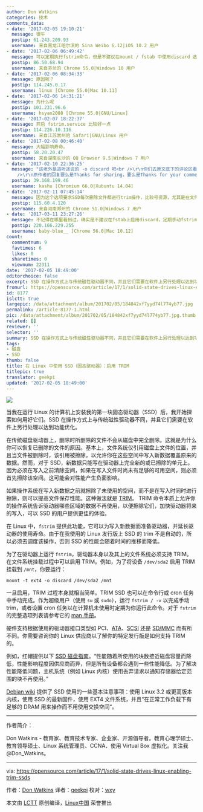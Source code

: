```yaml
---
author: Don Watkins
categories: 技术
comments_data:
- date: '2017-02-05 19:10:21'
  message: 很牛
  postip: 61.243.209.93
  username: 来自黑龙江哈尔滨的 Sina Weibo 6.12|iOS 10.2 用户
- date: '2017-02-06 06:49:42'
  message: 可以定期执行fstrim命令，但是不建议在mount / fstab 中使用discard 选项
  postip: 86.50.68.94
  username: 来自芬兰的 Chrome 55.0|Windows 10 用户
- date: '2017-02-06 08:34:33'
  message: 原因呢？
  postip: 114.245.0.17
  username: linux [Chrome 55.0|Mac 10.11]
- date: '2017-02-06 14:31:21'
  message: 为什么呢
  postip: 101.231.96.6
  username: hsyan2008 [Chrome 55.0|GNU/Linux]
- date: '2017-02-07 18:22:37'
  message: 开启 fstrim.service 比较好一点
  postip: 114.226.10.116
  username: 来自江苏常州的 Safari|GNU/Linux 用户
- date: '2017-02-08 00:46:40'
  message: 大幅影响寿命。
  postip: 58.20.20.47
  username: 来自湖南长沙的 QQ Browser 9.5|Windows 7 用户
- date: '2017-02-10 22:36:25'
  message: "这老外是道听途说的 -o discard 吧<br />\r\n你们去原文底下的评论区看看大伙的回复就明白了……<br />\r\n<br
    />\r\n原作者的回复要么是Thanks for sharing，要么是Thanks for your comments。<br />\r\n一点主见也没有，根本不懂……"
  postip: 39.168.199.46
  username: kashu [Chromium 66.0|Xubuntu 14.04]
- date: '2017-02-11 07:45:14'
  message: 因为这个选项要求SSD每次删除文件都进行trim操作，比较号资源，尤其是在文件操作很频繁的时候。所以可以考虑用cron来定期trim
  postip: 115.60.4.120
  username: 来自河南郑州的 Chrome 51.0|Windows 7 用户
- date: '2017-03-11 23:27:26'
  message: 不记得在哪里看到过，确实是不建议在fstab上启用discard，定期手动fstrim比较靠谱
  postip: 220.166.229.255
  username: baby-blue__ [Chrome 56.0|Mac 10.12]
count:
  commentnum: 9
  favtimes: 6
  likes: 0
  sharetimes: 0
  viewnum: 22311
date: '2017-02-05 18:49:00'
editorchoice: false
excerpt: SSD 在操作方式上与传统磁性驱动器不同，并且它们需要在软件上另行处理以达到功能优化。
fromurl: https://opensource.com/article/17/1/solid-state-drives-linux-enabling-trim-ssds
id: 8177
islctt: true
largepic: /data/attachment/album/201702/05/184842xf7yyd74l774yb77.jpg
permalink: /article-8177-1.html
pic: /data/attachment/album/201702/05/184842xf7yyd74l774yb77.jpg.thumb.jpg
related: []
reviewer: ''
selector: ''
summary: SSD 在操作方式上与传统磁性驱动器不同，并且它们需要在软件上另行处理以达到功能优化。
tags:
- 磁盘
- SSD
thumb: false
title: 在 Linux 中使用 SSD（固态驱动器）：启用 TRIM
titlepic: true
translator: geekpi
updated: '2017-02-05 18:49:00'
---
```


![](/data/attachment/album/201702/05/184842xf7yyd74l774yb77.jpg)


当我在运行 Linux 的计算机上安装我的第一块固态驱动器（SSD）后，我开始探索如何用好它们。SSD 在操作方式上与传统磁性驱动器不同，并且它们需要在软件上另行处理以达到功能优化。


在传统磁盘驱动器上，删除时所删除的文件不会从磁盘中完全删除。这就是为什么你可以恢复已删除的文件的原因。基本上，文件系统仅引用磁盘上文件的位置，并且当文件被删除时，该引用被擦除，以允许你在这些空间中写入新数据覆盖原来的数据。然而，对于 SSD，新数据只能写在驱动器上完全新的或已擦除的单元上。因为必须在写入之前清除空间，如果在写入文件时尚未有足够的可用空间，则必须首先擦除该空间。这可能会对性能产生负面影响。


如果操作系统在写入新数据之前就擦除了未使用的空间，而不是在写入时同时进行擦除，则可以提高文件保存性能。这种做法就是 [TRIM](https://en.wikipedia.org/wiki/Trim_(computing))。 TRIM 命令本质上允许你的操作系统告诉驱动器哪些区域的数据不再使用，以便擦除它们，加快驱动器将来的写入，可以 SSD 的用户提供更佳的体验。


在 Linux 中，`fstrim` 提供此功能，它可以为写入新数据而准备驱动器，并延长驱动器的使用寿命。由于在我使用的 Linux 发行版上 SSD 的 trim 不是自动的，所以必须去调度该操作，否则 SSD 的性能会随着时间的推移而降低。


为了在驱动器上运行 `fstrim`，驱动器本身以及其上的文件系统必须支持 TRIM。在文件系统挂载过程中可以启用 TRIM。例如，为了将设备 `/dev/sda2` 启用 TRIM 挂载到 `/mnt`，你要运行：



```
mount -t ext4 -o discard /dev/sda2 /mnt

```

一旦启用，TRIM 过程本身就相当简单。TRIM SSD 也可以在命令行或 cron 任务中手动完成。作为超级用户（使用 `su` 或 `sudo`），运行 `fstrim / -v` 以完成手动 trim，或者设置 cron 任务以在计算机未使用时定期为你运行此命令。对于 `fstrim` 的完整选项列表请参考它的 [man 手册](http://man7.org/linux/man-pages/man8/fstrim.8.html)。


硬件支持根据使用的驱动器接口类型如 PCI、[ATA](https://en.wikipedia.org/wiki/Trim_(computing)#ATA)、[SCSI](https://en.wikipedia.org/wiki/Trim_(computing)#SCSI) 还是 [SD/MMC](https://en.wikipedia.org/wiki/Trim_(computing)#SD.2FMMC) 而有所不同。你需要咨询你的 Linux 供应商以了解你的特定发行版是如何支持 TRIM 的。


例如，红帽提供以下 [SSD 磁盘指南](https://access.redhat.com/documentation/en-US/Red_Hat_Enterprise_Linux/6/html/Storage_Administration_Guide/ch-ssd.html)。“性能随着所使用的块数接近磁盘容量而降低，性能影响程度因供应商而异，但是所有设备都会遇到一些性能降低。为了解决性能降低问题，主机系统（例如 Linux 内核）使用丢弃请求以通知存储器给定范围的块不再使用。”


[Debian wiki](https://wiki.debian.org/SSDOptimization) 提供了 SSD 使用的一些基本注意事项：使用 Linux 3.2 或更高版本内核，使用 SSD 的最新固件，使用 EXT4 文件系统，并且“在正常工作负载下有足够的 DRAM 用来操作而不用使用交换空间“。




---


作者简介：


Don Watkins - 教育家、教育技术专家、企业家、开源倡导者。教育心理学硕士、教育领导硕士、Linux 系统管理员、CCNA、使用 Virtual Box 虚拟化。关注我 @Don\_Watkins。




---


via: <https://opensource.com/article/17/1/solid-state-drives-linux-enabling-trim-ssds>


作者：[Don Watkins](https://opensource.com/users/don-watkins) 译者：[geekpi](https://github.com/geekpi) 校对：[wxy](https://github.com/%E6%A0%A1%E5%AF%B9%E8%80%85ID)


本文由 [LCTT](https://github.com/LCTT/TranslateProject) 原创编译，[Linux中国](https://linux.cn/) 荣誉推出